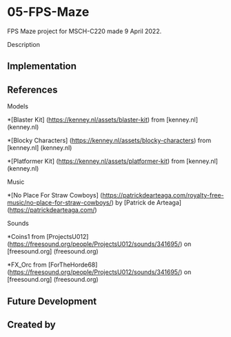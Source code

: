 # 05-FPS-Maze
FPS Maze project for MSCH-C220 made 9 April 2022.

Description

## Implementation

## References

Models

*[Blaster Kit] (https://kenney.nl/assets/blaster-kit) from [kenney.nl] (kenney.nl)

*[Blocky Characters] (https://kenney.nl/assets/blocky-characters) from [kenney.nl] (kenney.nl)

*[Platformer Kit] (https://kenney.nl/assets/platformer-kit) from [kenney.nl] (kenney.nl)

Music

*[No Place For Straw Cowboys] (https://patrickdearteaga.com/royalty-free-music/no-place-for-straw-cowboys/) by [Patrick de Arteaga] (https://patrickdearteaga.com/)

Sounds

*Coins1 from [ProjectsU012] (https://freesound.org/people/ProjectsU012/sounds/341695/) on [freesound.org] (freesound.org)

*FX_Orc from [ForTheHorde68] (https://freesound.org/people/ProjectsU012/sounds/341695/) on [freesound.org] (freesound.org)

## Future Development

## Created by

